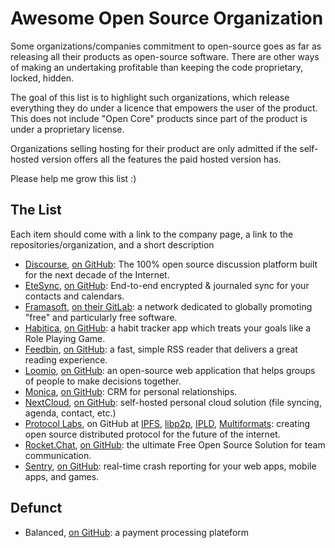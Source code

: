 # Awesome Open Source Organization

Some organizations/companies commitment to open-source goes as far as releasing all their products as open-source software. There are other ways of making an undertaking profitable than keeping the code proprietary, locked, hidden.

The goal of this list is to highlight such organizations, which release everything they do under a licence that empowers the user of the product. This does not include "Open Core" products since part of the product is under a proprietary license.

Organizations selling hosting for their product are only admitted if the self-hosted version offers all the features the paid hosted version has.

Please help me grow this list :)

## The List

Each item should come with a link to the company page, a link to the repositories/organization, and a short description

- [Discourse](https://discourse.org/), [on GitHub](https://github.com/discourse): The 100% open source discussion platform built for the next decade of the Internet.
- [EteSync](https://www.etesync.com/), [on GitHub](https://github.com/etesync): End-to-end encrypted & journaled sync for your contacts and calendars.
- [Framasoft](https://framasoft.org/), [on their GitLab](https://git.framasoft.org/framasoft/): a network dedicated to globally promoting "free" and particularly free software.
- [Habitica](https://habitica.com/), [on GitHub](https://github.com/HabitRPG): a habit tracker app which treats your goals like a Role Playing Game. 
- [Feedbin](https://feedbin.com/), [on GitHub](https://github.com/feedbin): a fast, simple RSS reader that delivers a great reading experience.
- [Loomio](https://www.loomio.org/), [on GitHub](https://github.com/loomio): an open-source web application that helps groups of people to make decisions together.
- [Monica](https://www.monicahq.com/), [on GitHub](https://github.com/monicahq/monica): CRM for personal relationships.
- [NextCloud](https://nextcloud.com/), [on GitHub](https://github.com/nextcloud): self-hosted personal cloud solution (file syncing, agenda, contact, etc.)
- [Protocol Labs](https://protocol.ai/), on GitHub at [IPFS](https://github.com/ipfs), [libp2p](https://github.com/libp2p), [IPLD](https://github.com/ipld), [Multiformats](https://github.com/multiformats): creating open source distributed protocol for the future of the internet.
- [Rocket.Chat](https://rocket.chat/), [on GitHub](https://github.com/RocketChat): the ultimate Free Open Source Solution for team communication.
- [Sentry](https://sentry.io), [on GitHub](https://github.com/getsentry): real-time crash reporting for your web apps, mobile apps, and games.

## Defunct

- Balanced, [on GitHub](https://github.com/balanced): a payment processing plateform
